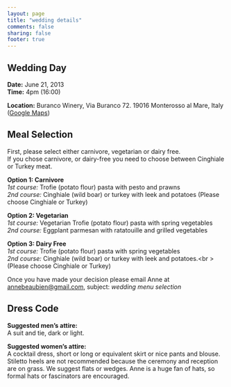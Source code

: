 ```yaml
---
layout: page
title: "wedding details"
comments: false
sharing: false
footer: true
---
```

## Wedding Day
**Date:** June 21, 2013		
**Time:** 4pm (16:00)

**Location:** Buranco Winery, Via Buranco 72. 19016 Monterosso al Mare, Italy (<a href="http://maps.google.com/maps?q=Via+Buranco+72.+19016+Monterosso+al+Mare,+Italy&hl=en&sll=44.146951,9.653935&sspn=0.002987,0.005413&t=h&gl=us&hnear=Via+Buranco,+Monterosso+al+Mare,+La+Spezia,+Liguria,+Italy&z=16" target="_blank">Google Maps</a>)  

## Meal Selection
First, please select either carnivore, vegetarian or dairy free.  
If you chose carnivore, or dairy-free you need to choose between Cinghiale or Turkey meat.  

__Option 1: Carnivore__  
_1st course:_ Trofie (potato flour) pasta with pesto and prawns  
_2nd course:_ Cinghiale (wild boar) or turkey with leek and potatoes (Please choose Cinghiale or Turkey)  

__Option 2: Vegetarian__  
_1st course:_ Vegetarian
Trofie (potato flour) pasta with spring vegetables  
_2nd course:_ Eggplant parmesan with ratatouille and grilled vegetables  

__Option 3: Dairy Free__  
_1st course:_ Trofie (potato flour) pasta with spring vegetables  
_2nd course:_ Cinghiale (wild boar) or turkey with leek and potatoes.<br \>(Please choose Cinghiale or Turkey)  

Once you have made your decision please email Anne at [annebeaubien@gmail.com](mailto:annebeaubien@gmail.com?subject=wedding%20menu%20selection), subject: *wedding menu selection*

## Dress Code
**Suggested men’s attire:**  
A suit and tie, dark or light.  


**Suggested women’s attire:**  
A cocktail dress, short or long or equivalent skirt or nice pants and blouse. Stiletto heels are not recommended because the ceremony and reception are on grass. We suggest flats or wedges. Anne is a huge fan of hats, so formal hats or fascinators are encouraged.  